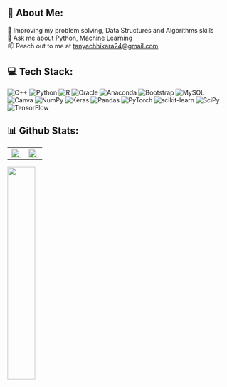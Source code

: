 ## 💫 About Me:
🌱 Improving my problem solving, Data Structures and Algorithms skills
<br>
💬 Ask me about Python, Machine Learning 
<br>
📫 Reach out to me at tanyachhikara24@gmail.com<br>
<!-- 💫 Currently exploring blockchain
<br> -->

<!-- ## 🌐 Socials:  
<a href="https://linkedin.com/in/tanyachhikara24" target="_blank">
<img src=https://img.shields.io/badge/linkedin-%231E77B5.svg?&style=for-the-badge&logo=linkedin&logoColor=white alt=linkedin style="margin-bottom: 5px;" />
</a>
<a href="https://medium.com/@tanyachhikara24" target="_blank">
<img src=https://img.shields.io/badge/medium-%23292929.svg?&style=for-the-badge&logo=medium&logoColor=white alt=medium style="margin-bottom: 5px;" />
</a>
<a href="https://www.kaggle.com/tanyachhikara" target="_blank">
<img src=https://img.shields.io/badge/kaggle-%2344BAE8.svg?&style=for-the-badge&logo=kaggle&logoColor=white alt=kaggle style="margin-bottom: 5px;" />
</a>  
   -->

## 💻 Tech Stack:
![C++](https://img.shields.io/badge/c++-%2300599C.svg?style=for-the-badge&logo=c%2B%2B&logoColor=white) ![Python](https://img.shields.io/badge/python-3670A0?style=for-the-badge&logo=python&logoColor=ffdd54) ![R](https://img.shields.io/badge/r-%23276DC3.svg?style=for-the-badge&logo=r&logoColor=white) ![Oracle](https://img.shields.io/badge/Oracle-F80000?style=for-the-badge&logo=oracle&logoColor=white) ![Anaconda](https://img.shields.io/badge/Anaconda-%2344A833.svg?style=for-the-badge&logo=anaconda&logoColor=white) ![Bootstrap](https://img.shields.io/badge/bootstrap-%23563D7C.svg?style=for-the-badge&logo=bootstrap&logoColor=white) ![MySQL](https://img.shields.io/badge/mysql-%2300f.svg?style=for-the-badge&logo=mysql&logoColor=white) ![Canva](https://img.shields.io/badge/Canva-%2300C4CC.svg?style=for-the-badge&logo=Canva&logoColor=white) ![NumPy](https://img.shields.io/badge/numpy-%23013243.svg?style=for-the-badge&logo=numpy&logoColor=white) ![Keras](https://img.shields.io/badge/Keras-%23D00000.svg?style=for-the-badge&logo=Keras&logoColor=white) ![Pandas](https://img.shields.io/badge/pandas-%23150458.svg?style=for-the-badge&logo=pandas&logoColor=white) ![PyTorch](https://img.shields.io/badge/PyTorch-%23EE4C2C.svg?style=for-the-badge&logo=PyTorch&logoColor=white) ![scikit-learn](https://img.shields.io/badge/scikit--learn-%23F7931E.svg?style=for-the-badge&logo=scikit-learn&logoColor=white) ![SciPy](https://img.shields.io/badge/SciPy-%230C55A5.svg?style=for-the-badge&logo=scipy&logoColor=%white) ![TensorFlow](https://img.shields.io/badge/TensorFlow-%23FF6F00.svg?style=for-the-badge&logo=TensorFlow&logoColor=white)

## 📊 Github Stats:  
<table><tr> <td valign="middle" width="50%">

<img src="https://github-readme-stats-git-masterrstaa-rickstaa.vercel.app/api?username=TanyaChhikara&show_icons=true&count_private=true&theme=dracula&hide=stars" align="left" style="width: 130%" />
  
</td><td valign="middle" width="50%">
  
<img src="https://github-readme-streak-stats.herokuapp.com/?user=TanyaChhikara&theme=dracula&layout=compact" align="left" style="width: 130%" />
  
<!-- <tr> </td><td valign="middle" width="40%">

<img src="https://github-readme-stats.vercel.app/api/top-langs/?username=TanyaChhikara&layout=compact&theme=dracula" align="middle" style="width: 70%" />
 -->
</td></tr></table> 

<img src="https://github-readme-stats-git-masterrstaa-rickstaa.vercel.app/api/top-langs/?username=TanyaChhikara&layout=compact&theme=dracula&display_animations=true&langs_count=10" align="middle" style="width: 35%" />

